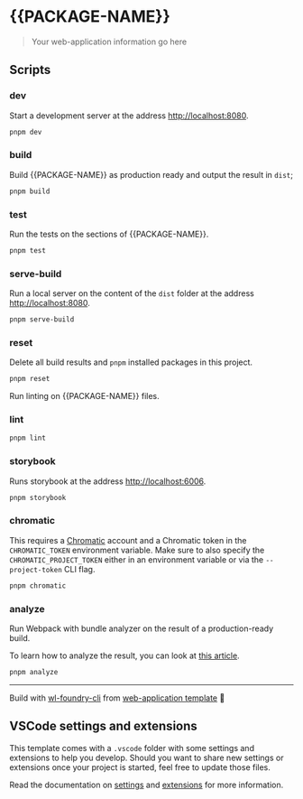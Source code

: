 # {{PACKAGE-NAME}}

> Your web-application information go here

## Scripts

### dev

Start a development server at the address [http://localhost:8080](http://localhost:8080).

```bash
pnpm dev
```

### build

Build {{PACKAGE-NAME}} as production ready and output the result in `dist`;

```bash
pnpm build
```

### test

Run the tests on the sections of {{PACKAGE-NAME}}.

```bash
pnpm test
```

### serve-build

Run a local server on the content of the `dist` folder at the address [http://localhost:8080](http://localhost:8080).

```bash
pnpm serve-build
```

### reset

Delete all build results and `pnpm` installed packages in this project.

```bash
pnpm reset
```

Run linting on {{PACKAGE-NAME}} files.

### lint

```bash
pnpm lint
```

### storybook

Runs storybook at the address [http://localhost:6006](http://localhost:6006).

```bash
pnpm storybook
```

### chromatic

This requires a [Chromatic](https://www.chromatic.com/) account and a Chromatic token in the `CHROMATIC_TOKEN` environment variable.
Make sure to also specify the `CHROMATIC_PROJECT_TOKEN` either in an environment variable or via the `--project-token` CLI flag.

```bash
pnpm chromatic
```
### analyze

Run Webpack with bundle analyzer on the result of a production-ready build.

To learn how to analyze the result, you can look at [this article](https://blog.jakoblind.no/webpack-bundle-analyzer/#what-should-i-look-for-in-the-reports).

```bash
pnpm analyze
```

---
Build with [wl-foundry-cli](https://github.com/workleap/wl-foundry-cli) from [web-application template](https://github.com/workleap/wl-foundry-cli/tree/main/templates/web-application) 🚀

## VSCode settings and extensions

This template comes with a `.vscode` folder with some settings and extensions to help you develop. Should you want to share new settings or extensions once your project is started, feel free to update those files.

Read the documentation on [settings](https://code.visualstudio.com/docs/getstarted/settings) and [extensions](https://code.visualstudio.com/docs/editor/extension-gallery) for more information.
